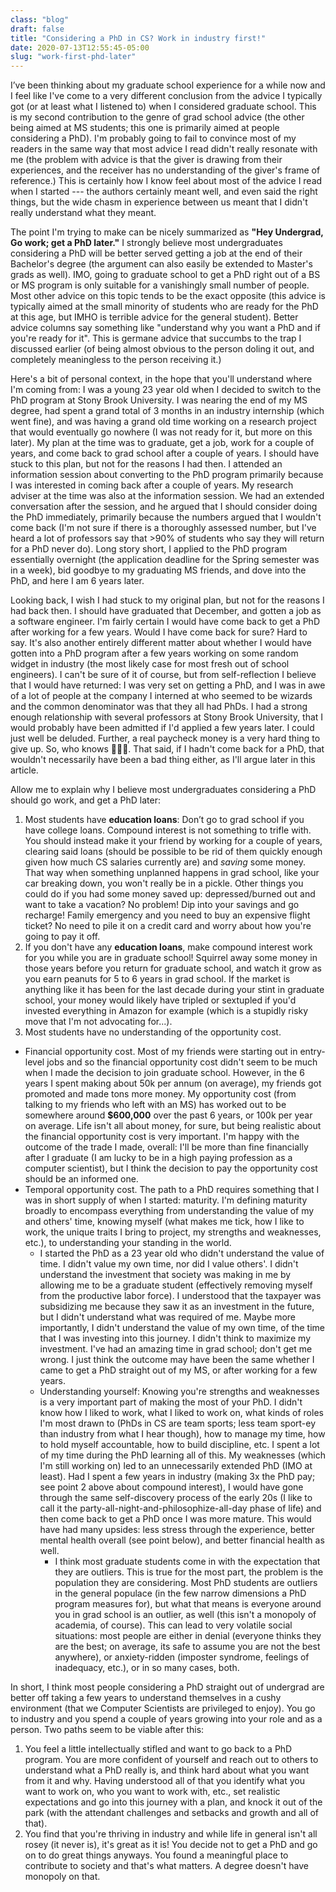 ```yaml
---
class: "blog"
draft: false
title: "Considering a PhD in CS? Work in industry first!"
date: 2020-07-13T12:55:45-05:00
slug: "work-first-phd-later"
---
```



I’ve been thinking about my graduate school experience for a while now and I feel like I've come to a very different conclusion from the advice I typically got (or at least what I listened to) when I considered graduate school. This is my second contribution to the genre of grad school advice (the other being aimed at MS students; this one is primarily aimed at people considering a PhD). I'm probably going to fail to convince most of my readers in the same way that most advice I read didn't really resonate with me (the problem with advice is that the giver is drawing from their experiences, and the receiver has no understanding of the giver's frame of reference.) This is certainly how I know feel about most of the advice I read when I started --- the authors certainly meant well, and even said the right things, but the wide chasm in experience between us meant that I didn't really understand what they meant.

The point I'm trying to make can be nicely summarized as __"Hey Undergrad, Go work; get a PhD later."__ I strongly believe most undergraduates considering a PhD will be better served getting a job at the end of their Bachelor's degree (the argument can also easily be extended to Master's grads as well). IMO, going to graduate school to get a PhD right out of a BS or MS program is only suitable for a vanishingly small number of people. Most other advice on this topic tends to be the exact opposite (this advice is typically aimed at the small minority of students who are ready for the PhD at this age, but IMHO is terrible advice for the general student). Better advice columns say something like "understand why you want a PhD and if you're ready for it". This is germane advice that succumbs to the trap I discussed earlier (of being almost obvious to the person doling it out, and completely meaningless to the person receiving it.)

Here's a bit of personal context, in the hope that you'll understand where I'm coming from: I was a young 23 year old when I decided to switch to the PhD program at Stony Brook University. I was nearing the end of my MS degree, had spent a grand total of 3 months in an industry internship (which went fine), and was having a grand old time working on a research project that would eventually go nowhere (I was not ready for it, but more on this later). My plan at the time was to graduate, get a job, work for a couple of years, and come back to grad school after a couple of years. I should have stuck to this plan, but not for the reasons I had then. I attended an information session about converting to the PhD program primarily because I was interested in coming back after a couple of years. My research adviser at the time was also at the information session. We had an extended conversation after the session, and he argued that I should consider doing the PhD immediately, primarily because the numbers argued that I wouldn't come back (I'm not sure if there is a thoroughly assessed number, but I've heard a lot of professors say that >90% of students who say they will return for a PhD never do). Long story short, I applied to the PhD program essentially overnight (the application deadline for the Spring semester was in a week), bid goodbye to my graduating MS friends, and dove into the PhD, and here I am 6 years later.

Looking back, I wish I had stuck to my original plan, but not for the reasons I had back then. I should have graduated that December, and gotten a job as a software engineer. I'm fairly certain I would have come back to get a PhD after working for a few years. Would I have come back for sure? Hard to say. It's also another entirely different matter about whether I would have gotten into a PhD program after a few years working on some random widget in industry (the most likely case for most fresh out of school engineers). I can't be sure of it of course, but from self-reflection I believe that I would have returned: I was very set on getting a PhD, and I was in awe of a lot of people at the company I interned at who seemed to be wizards and the common denominator was that they all had PhDs. I had a strong enough relationship with several professors at Stony Brook University, that I would probably have been admitted if I'd applied a few years later. I could just well be deluded. Further, a real paycheck money is a very hard thing to give up. So, who knows 🤷🏽‍♂️. That said, if I hadn't come back for a PhD, that wouldn't necessarily have been a bad thing either, as I'll argue later in this article.

Allow me to explain why I believe most undergraduates considering a PhD should go work, and get a PhD later:

1. Most students have **education loans**: Don’t go to grad school if you have college loans. Compound interest is not something to trifle with. You should instead make it your friend by working for a couple of years, clearing said loans (should be possible to be rid of them quickly enough given how much CS salaries currently are) and *saving* some money. That way when something unplanned happens in grad school, like your car breaking down, you won't really be in a pickle. Other things you could do if you had some money saved up: depressed/burned out and want to take a vacation? No problem! Dip into your savings and go recharge! Family emergency and you need to buy an expensive flight ticket? No need to pile it on a credit card and worry about how you're going to pay it off.
2. If you don't have any **education loans**, make compound interest work for you while you are in graduate school! Squirrel away some money in those years before you return for graduate school, and watch it grow as you earn peanuts for 5 to 6 years in grad school. If the market is anything like it has been for the last decade during your stint in graduate school, your money would likely have tripled or sextupled if you'd invested everything in Amazon for example (which is a stupidly risky move that I'm not advocating for...).
3. Most students have no understanding of the opportunity cost.
  * Financial opportunity cost. Most of my friends were starting out in entry-level jobs and so the financial opportunity cost didn't seem to be much when I made the decision to join graduate school. However, in the 6 years I spent making about 50k per annum (on average), my friends got promoted and made tons more money. My opportunity cost (from talking to my friends who left with an MS) has worked out to be somewhere around **$600,000** over the past 6 years, or 100k per year on average. Life isn't all about money, for sure, but being realistic about the financial opportunity cost is very important. I'm happy with the outcome of the trade I made, overall: I'll be more than fine financially after I graduate (I am lucky to be in a high paying profession as a computer scientist), but I think the decision to pay the opportunity cost should be an informed one.
  * Temporal opportunity cost. The path to a PhD requires something that I was in short supply of when I started: maturity. I'm defining maturity broadly to encompass everything from understanding the value of my and others' time, knowing myself (what makes me tick, how I like to work, the unique traits I bring to project, my strengths and weaknesses, etc.), to understanding your standing in the world.
  	* I started the PhD as a 23 year old who didn't understand the value of time. I didn't value my own time, nor did I value others'. I didn't understand the investment that society was making in me by allowing me to be a graduate student (effectively removing myself from the productive labor force). I understood that the taxpayer was subsidizing me because they saw it as an investment in the future, but I didn't understand what was required of me. Maybe more importantly, I didn't understand the value of my own time, of the time that I was investing into this journey. I didn't think to maximize my investment. I've had an amazing time in grad school; don't get me wrong. I just think the outcome may have been the same whether I came to get a PhD straight out of my MS, or after working for a few years.
    * Understanding yourself: Knowing you're strengths and weaknesses is a very important part of making the most of your PhD. I didn't know how I liked to work, what I liked to work on, what kinds of roles I'm most drawn to (PhDs in CS are team sports; less team sport-ey than industry from what I hear though), how to manage my time, how to hold myself accountable, how to build discipline, etc. I spent a lot of my time during the PhD learning all of this. My weaknesses (which I'm still working on) led to an unnecessarily extended PhD (IMO at least). Had I spent a few years in industry (making 3x the PhD pay; see point 2 above about compound interest), I would have gone through the same self-discovery process of the early 20s (I like to call it the party-all-night-and-philosophize-all-day phase of life) and then come back to get a PhD once I was more mature. This would have had many upsides: less stress through the experience, better mental health overall (see point below), and better financial health as well.
        * I think most graduate students come in with the expectation that they are outliers. This is true for the most part, the problem is the population they are considering. Most PhD students are outliers in the general populace (in the few narrow dimensions a PhD program measures for), but what that means is everyone around you in grad school is an outlier, as well (this isn't a monopoly of academia, of course). This can lead to very volatile social situations: most people are either in denial (everyone thinks they are the best; on average, its safe to assume you are not the best anywhere), or anxiety-ridden (imposter syndrome, feelings of inadequacy, etc.), or in so many cases, both. 

In short, I think most people considering a PhD straight out of undergrad are better off taking a few years to understand themselves in a cushy environment (that we Computer Scientists are privileged to enjoy). You go to industry and you spend a couple of years growing into your role and as a person. Two paths seem to be viable after this:

1. You feel a little intellectually stifled and want to go back to a PhD program. You are more confident of yourself and reach out to others to understand what a PhD really is, and think hard about what you want from it and why. Having understood all of that you identify what you want to work on, who you want to work with, etc., set realistic expectations and go into this journey with a plan, and knock it out of the park (with the attendant challenges and setbacks and growth and all of that).
2. You find that you're thriving in industry and while life in general isn't all rosey (it never is), it's great as it is! You decide not to get a PhD and go on to do great things anyways. You found a meaningful place to contribute to society and that's what matters. A degree doesn't have monopoly on that.


